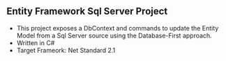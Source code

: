 
## Entity Framework Sql Server Project

 - This project exposes a DbContext and commands to update the Entity Model from a Sql Server source using the Database-First approach.
 - Written in C#
 - Target Frameork: Net Standard 2.1
